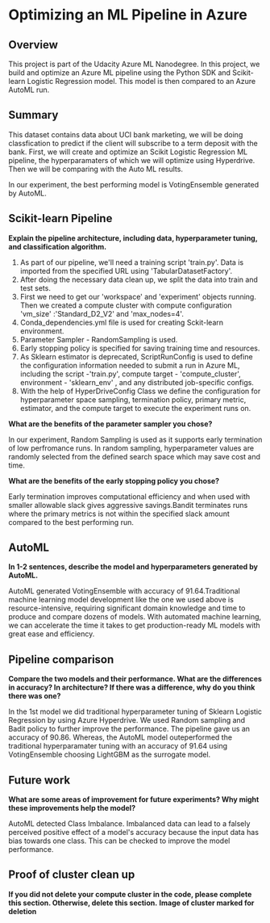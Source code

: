 # Optimizing an ML Pipeline in Azure

## Overview

This project is part of the Udacity Azure ML Nanodegree.
In this project, we build and optimize an Azure ML pipeline using the Python SDK and Scikit-learn Logistic Regression model.
This model is then compared to an Azure AutoML run.

## Summary

This dataset contains data about UCI bank marketing, we will be doing classfication to predict if the client will subscribe to a term deposit with the bank. First, we will create and optimize an Scikit Logistic Regression ML pipeline, the hyperparamaters of which we will optimize using Hyperdrive. Then we will be comparing with the Auto ML results. 

In our experiment, the best performing model is VotingEnsemble generated by AutoML.

## Scikit-learn Pipeline
**Explain the pipeline architecture, including data, hyperparameter tuning, and classification algorithm.**

1. As part of our pipeline, we'll need a training script 'train.py'. Data is imported from the specified URL using 'TabularDatasetFactory'.
2. After doing the necessary data clean up, we split the data into train and test sets. 
3. First we need to get our 'workspace'  and 'experiment' objects running. Then we created a compute cluster with compute configuration 'vm_size' :'Standard_D2_V2' and   'max_nodes=4'.
4. Conda_dependencies.yml file is used for creating Sckit-learn environment.
5. Parameter Sampler - RandomSampling is used.
6. Early stopping policy is specified for saving training time and resources.
7. As Sklearn estimator is deprecated, ScriptRunConfig is used to define the configuration information needed to submit a run in Azure ML, including the script -'train.py', compute target - 'compute_cluster', environment - 'sklearn_env' , and any distributed job-specific configs.
8. With the help of HyperDriveConfig Class we define the configuration for hyperparameter space sampling, termination policy, primary metric, estimator, and the compute target to execute the experiment runs on. 

**What are the benefits of the parameter sampler you chose?**

In our experiment, Random Sampling is used as it supports early termination of low perfromance runs. In random sampling, hyperparameter values are randomly selected from the defined search space which may save cost and time.

**What are the benefits of the early stopping policy you chose?**

Early termination improves computational efficiency and when used with smaller allowable slack gives aggressive savings.Bandit terminates runs where the primary metrics is not within the specified slack amount compared to the best performing run.

## AutoML
**In 1-2 sentences, describe the model and hyperparameters generated by AutoML.**

AutoML generated VotingEnsemble with accuracy of 91.64.Traditional machine learning model development like the one we used above is resource-intensive, requiring significant domain knowledge and time to produce and compare dozens of models. With automated machine learning, we can accelerate the time it takes to get production-ready ML models with great ease and efficiency.

## Pipeline comparison
**Compare the two models and their performance. What are the differences in accuracy? In architecture? If there was a difference, why do you think there was one?**

In the 1st model we did traditional hyperparameter tuning of Sklearn Logistic Regression by using Azure Hyperdrive. We used Random sampling and Badit policy to further improve the performance. The pipeline gave us an accuracy of 90.86. Whereas, the AutoML model outeperformed the traditional hyperparamater tuning with an accuracy of 91.64 using VotingEnsemble choosing LightGBM as the surrogate model.

## Future work
**What are some areas of improvement for future experiments? Why might these improvements help the model?**

AutoML detected Class Imbalance. Imbalanced data can lead to a falsely perceived positive effect of a model's accuracy because the input data has bias towards one class.
This can be checked to improve the model performance.

## Proof of cluster clean up
**If you did not delete your compute cluster in the code, please complete this section. Otherwise, delete this section.**
**Image of cluster marked for deletion**


